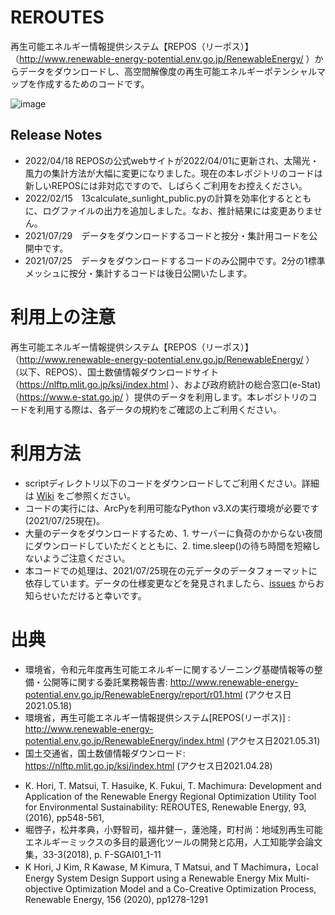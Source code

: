 # REROUTES
再生可能エネルギー情報提供システム【REPOS（リーポス）】（http://www.renewable-energy-potential.env.go.jp/RenewableEnergy/ ）からデータをダウンロードし、高空間解像度の再生可能エネルギーポテンシャルマップを作成するためのコードです。

![image](https://user-images.githubusercontent.com/28499917/132072103-93f61a6f-9fc7-4df7-aaac-2794667e35da.png)

## Release Notes
- 2022/04/18  REPOSの公式webサイトが2022/04/01に更新され、太陽光・風力の集計方法が大幅に変更になりました。現在の本レポジトリのコードは新しいREPOSには非対応ですので、しばらくご利用をお控えください。
- 2022/02/15　13calculate_sunlight_public.pyの計算を効率化するとともに、ログファイルの出力を追加しました。なお、推計結果には変更ありません。
- 2021/07/29　データをダウンロードするコードと按分・集計用コードを公開中です。
- 2021/07/25　データをダウンロードするコードのみ公開中です。2分の1標準メッシュに按分・集計するコードは後日公開いたします。


# 利用上の注意
再生可能エネルギー情報提供システム【REPOS（リーポス）】（http://www.renewable-energy-potential.env.go.jp/RenewableEnergy/ ）（以下、REPOS）、国土数値情報ダウンロードサイト（https://nlftp.mlit.go.jp/ksj/index.html ）、および政府統計の総合窓口(e-Stat)（https://www.e-stat.go.jp/ ）提供のデータを利用します。本レポジトリのコードを利用する際は、各データの規約をご確認の上ご利用ください。

# 利用方法
- scriptディレクトリ以下のコードをダウンロードしてご利用ください。詳細は [Wiki](https://github.com/Green-Engineers-Lab/REROUTES/wiki) をご参照ください。
- コードの実行には、ArcPyを利用可能なPython v3.Xの実行環境が必要です (2021/07/25現在)。
- 大量のデータをダウンロードするため、1. サーバーに負荷のかからない夜間にダウンロードしていただくとともに、2. time.sleep()の待ち時間を短縮しないようご注意ください。
- 本コードでの処理は、2021/07/25現在の元データのデータフォーマットに依存しています。データの仕様変更などを発見されましたら、[issues](https://github.com/Green-Engineers-Lab/REROUTES/issues) からお知らせいただけると幸いです。

# 出典
- 環境省，令和元年度再生可能エネルギーに関するゾーニング基礎情報等の整備・公開等に関する委託業務報告書: http://www.renewable-energy-potential.env.go.jp/RenewableEnergy/report/r01.html (アクセス日2021.05.18)
- 環境省，再生可能エネルギー情報提供システム[REPOS(リーポス)] : http://www.renewable-energy-potential.env.go.jp/RenewableEnergy/index.html (アクセス日2021.05.31)
- 国土交通省，国土数値情報ダウンロード: https://nlftp.mlit.go.jp/ksj/index.html (アクセス日2021.04.28)
<!-- - 総務省，公共施設状況調経年比較表2017: https://www.soumu.go.jp/iken/shisetsu/index.html (アクセス日2021.05.19)
- 文部科学省，文部科学統計要覧 (平成23年版): https://warp.ndl.go.jp/info:ndljp/pid/11293659/www.mext.go.jp/b_menu/toukei/002/002b/1305705.htm (アクセス日2021.05.19)
- 環境省，第5回基礎調査河川調査報告書: http://www.biodic.go.jp/reports2/5th/kasen/5_kasen.pdf (アクセス日2021.05.26) -->
- K. Hori, T. Matsui, T. Hasuike, K. Fukui, T. Machimura: Development and Application of the Renewable Energy Regional Optimization Utility Tool for Environmental Sustainability: REROUTES, Renewable Energy, 93,(2016), pp548-561,
- 堀啓子，松井孝典，小野智司，福井健一，蓮池隆，町村尚：地域別再生可能エネルギーミックスの多目的最適化ツールの開発と応用，人工知能学会論文集，33-3(2018), p. F-SGAI01_1-11
- K Hori, J Kim, R Kawase, M Kimura, T Matsui, and T Machimura，Local Energy System Design Support using a Renewable Energy Mix Multi-objective Optimization Model and a Co-Creative Optimization Process, Renewable Energy, 156 (2020), pp1278-1291

